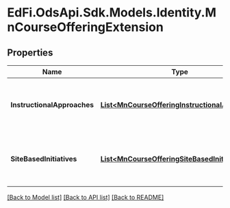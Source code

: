 # EdFi.OdsApi.Sdk.Models.Identity.MnCourseOfferingExtension
## Properties

Name | Type | Description | Notes
------------ | ------------- | ------------- | -------------
**InstructionalApproaches** | [**List&lt;MnCourseOfferingInstructionalApproach&gt;**](MnCourseOfferingInstructionalApproach.md) | An unordered collection of courseOfferingInstructionalApproaches. Instructional approach as implemented for the course offering. General purpose but intially implemented for Early Education. | [optional] 
**SiteBasedInitiatives** | [**List&lt;MnCourseOfferingSiteBasedInitiative&gt;**](MnCourseOfferingSiteBasedInitiative.md) | An unordered collection of courseOfferingSiteBasedInitiatives. Site-based initiative as implemented for the course offering. General purpose but intially implemented for Early Education. | [optional] 

[[Back to Model list]](../README.md#documentation-for-models) [[Back to API list]](../README.md#documentation-for-api-endpoints) [[Back to README]](../README.md)

